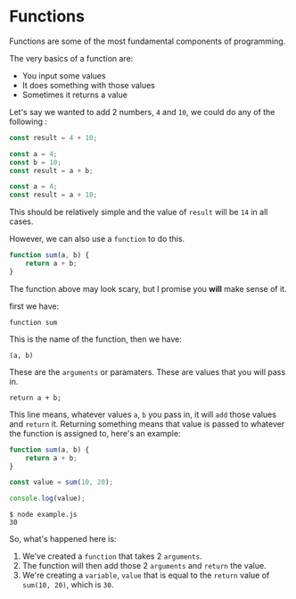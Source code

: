 # Functions

Functions are some of the most fundamental components of programming.

The very basics of a function are:

- You input some values
- It does something with those values
- Sometimes it returns a value

Let's say we wanted to add 2 numbers, `4` and `10`, we could do any of the following :

```js
const result = 4 + 10;
```

```js
const a = 4;
const b = 10;
const result = a + b;
```

```js
const a = 4;
const result = a + 10;
```

This should be relatively simple and the value of `result` will be `14` in all cases.

However, we can also use a `function` to do this.

```js
function sum(a, b) {
    return a + b;
}
```

The function above may look scary, but I promise you **will** make sense of it.

first we have:

`function sum`

This is the name of the function, then we have:

`(a, b)`

These are the `arguments` or paramaters. These are values that you will pass in.

`return a + b;`

This line means, whatever values `a`, `b` you pass in, it will `add` those values and `return` it. Returning something means that value is passed to whatever the function is assigned to, here's an example:

```js
function sum(a, b) {
    return a + b;
}

const value = sum(10, 20);

console.log(value);
```

```
$ node example.js
30
```

So, what's happened here is:

1. We've created a `function` that takes 2 `arguments`.
2. The function will then add those 2 `arguments` and `return` the value.
3. We're creating a `variable`, `value` that is equal to the `return` value of `sum(10, 20)`, which is `30`.
